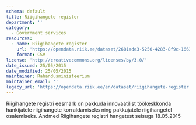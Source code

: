 ```yaml
---
schema: default
title: Riigihangete register
department: ''
category:
  - Government services
resources:
  - name: Riigihangete register
    url: 'https://opendata.riik.ee/dataset/2681ade3-5250-4283-8f9c-16633a4b081f/resource/f104acb4-736a-499f-8bda-609c5439479d/download/rhravaandmed.csv'
    format: CSV
license: 'http://creativecommons.org/licenses/by/3.0/'
date_issued: 25/05/2015
date_modified: 25/05/2015
maintainer: Rahandusministeerium
maintainer_email: ''
legacy_url: 'https://opendata.riik.ee/en/dataset/riigihangete-register'
---
```

Riigihangete registri eesmärk on pakkuda innovaatilist töökeskkonda hankijatele riigihangete korraldamiseks ning pakkujatele riigihangetel osalemiseks.
   Andmed Riigihangete registri hangetest seisuga 18.05.2015